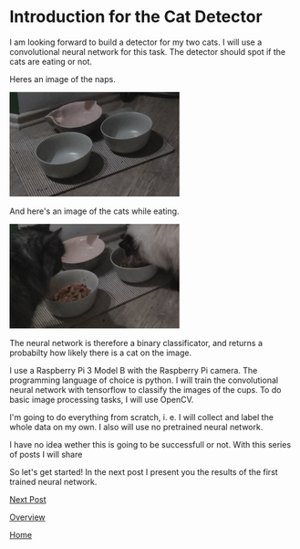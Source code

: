 # Introduction for the Cat Detector

I am looking forward to build a detector for my two cats. I will use a convolutional neural network for this task. The detector should spot if the cats are eating or not. 

Heres an image of the naps. 

![Figure 1](/images/2018_11_10_0.png)

And here's an image of the cats while eating.

![Figure 1](/images/2018_11_10_1.png)

The neural network is therefore a binary classificator, and returns a probabilty how likely there is a cat on the image. 

I use a Raspberry Pi 3 Model B with the Raspberry Pi camera. The programming language of choice is python. I will train the convolutional neural network with tensorflow to classify the images of the cups. To do basic image processing tasks, I will use OpenCV.

I'm going to do everything from scratch, i. e. I will collect and label the whole data on my own. I also will use no pretrained neural network.  

I have no idea wether this is going to be successfull or not. With this series of posts I will share 

So let's get started! In the next post I present you the results of the first trained neural network.


[Next Post](https://felix-ha.github.io/2018/11/10/cat_detector_first_network)

[Overview](https://felix-ha.github.io/2018/11/10/overview_cat_detector)          

[Home](https://felix-ha.github.io)

